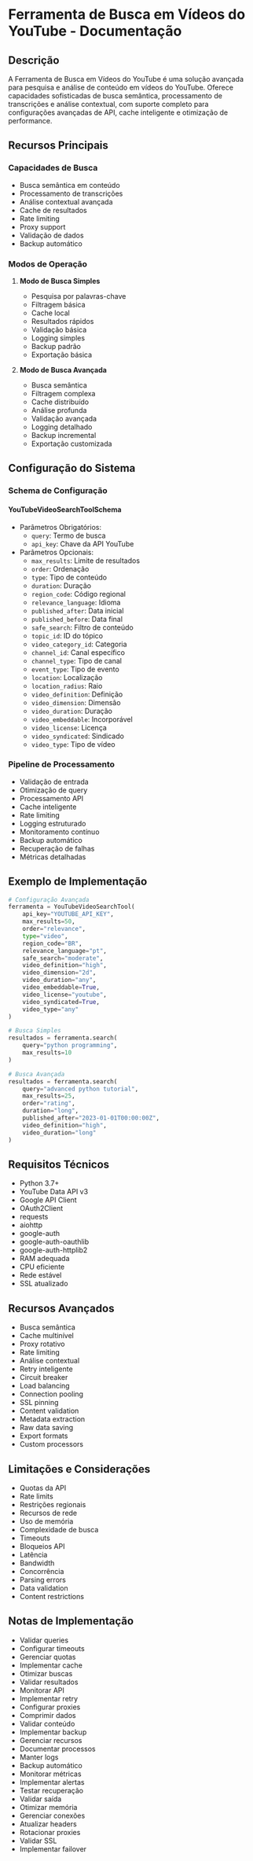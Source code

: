# Ferramenta de Busca em Vídeos do YouTube - Documentação

## Descrição
A Ferramenta de Busca em Vídeos do YouTube é uma solução avançada para pesquisa e análise de conteúdo em vídeos do YouTube. Oferece capacidades sofisticadas de busca semântica, processamento de transcrições e análise contextual, com suporte completo para configurações avançadas de API, cache inteligente e otimização de performance.

## Recursos Principais

### Capacidades de Busca
- Busca semântica em conteúdo
- Processamento de transcrições
- Análise contextual avançada
- Cache de resultados
- Rate limiting
- Proxy support
- Validação de dados
- Backup automático

### Modos de Operação
1. **Modo de Busca Simples**
   - Pesquisa por palavras-chave
   - Filtragem básica
   - Cache local
   - Resultados rápidos
   - Validação básica
   - Logging simples
   - Backup padrão
   - Exportação básica

2. **Modo de Busca Avançada**
   - Busca semântica
   - Filtragem complexa
   - Cache distribuído
   - Análise profunda
   - Validação avançada
   - Logging detalhado
   - Backup incremental
   - Exportação customizada

## Configuração do Sistema

### Schema de Configuração

#### YouTubeVideoSearchToolSchema
- Parâmetros Obrigatórios:
  - `query`: Termo de busca
  - `api_key`: Chave da API YouTube
- Parâmetros Opcionais:
  - `max_results`: Limite de resultados
  - `order`: Ordenação
  - `type`: Tipo de conteúdo
  - `duration`: Duração
  - `region_code`: Código regional
  - `relevance_language`: Idioma
  - `published_after`: Data inicial
  - `published_before`: Data final
  - `safe_search`: Filtro de conteúdo
  - `topic_id`: ID do tópico
  - `video_category_id`: Categoria
  - `channel_id`: Canal específico
  - `channel_type`: Tipo de canal
  - `event_type`: Tipo de evento
  - `location`: Localização
  - `location_radius`: Raio
  - `video_definition`: Definição
  - `video_dimension`: Dimensão
  - `video_duration`: Duração
  - `video_embeddable`: Incorporável
  - `video_license`: Licença
  - `video_syndicated`: Sindicado
  - `video_type`: Tipo de vídeo

### Pipeline de Processamento
- Validação de entrada
- Otimização de query
- Processamento API
- Cache inteligente
- Rate limiting
- Logging estruturado
- Monitoramento contínuo
- Backup automático
- Recuperação de falhas
- Métricas detalhadas

## Exemplo de Implementação

```python
# Configuração Avançada
ferramenta = YouTubeVideoSearchTool(
    api_key="YOUTUBE_API_KEY",
    max_results=50,
    order="relevance",
    type="video",
    region_code="BR",
    relevance_language="pt",
    safe_search="moderate",
    video_definition="high",
    video_dimension="2d",
    video_duration="any",
    video_embeddable=True,
    video_license="youtube",
    video_syndicated=True,
    video_type="any"
)

# Busca Simples
resultados = ferramenta.search(
    query="python programming",
    max_results=10
)

# Busca Avançada
resultados = ferramenta.search(
    query="advanced python tutorial",
    max_results=25,
    order="rating",
    duration="long",
    published_after="2023-01-01T00:00:00Z",
    video_definition="high",
    video_duration="long"
)
```

## Requisitos Técnicos
- Python 3.7+
- YouTube Data API v3
- Google API Client
- OAuth2Client
- requests
- aiohttp
- google-auth
- google-auth-oauthlib
- google-auth-httplib2
- RAM adequada
- CPU eficiente
- Rede estável
- SSL atualizado

## Recursos Avançados
- Busca semântica
- Cache multinível
- Proxy rotativo
- Rate limiting
- Análise contextual
- Retry inteligente
- Circuit breaker
- Load balancing
- Connection pooling
- SSL pinning
- Content validation
- Metadata extraction
- Raw data saving
- Export formats
- Custom processors

## Limitações e Considerações
- Quotas da API
- Rate limits
- Restrições regionais
- Recursos de rede
- Uso de memória
- Complexidade de busca
- Timeouts
- Bloqueios API
- Latência
- Bandwidth
- Concorrência
- Parsing errors
- Data validation
- Content restrictions

## Notas de Implementação
- Validar queries
- Configurar timeouts
- Gerenciar quotas
- Implementar cache
- Otimizar buscas
- Validar resultados
- Monitorar API
- Implementar retry
- Configurar proxies
- Comprimir dados
- Validar conteúdo
- Implementar backup
- Gerenciar recursos
- Documentar processos
- Manter logs
- Backup automático
- Monitorar métricas
- Implementar alertas
- Testar recuperação
- Validar saída
- Otimizar memória
- Gerenciar conexões
- Atualizar headers
- Rotacionar proxies
- Validar SSL
- Implementar failover

